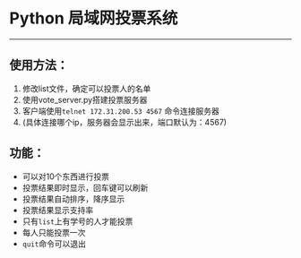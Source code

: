 # Python 局域网投票系统 #

----------
## 使用方法： ##
1. 修改list文件，确定可以投票人的名单
2. 使用vote_server.py搭建投票服务器
3. 客户端使用`telnet 172.31.200.53 4567` 命令连接服务器
4. (具体连接哪个ip，服务器会显示出来，端口默认为：4567)

## 功能： ##


- 可以对10个东西进行投票
- 投票结果即时显示，回车键可以刷新
- 投票结果自动排序，降序显示 
- 投票结果显示支持率
- 只有`list`上有学号的人才能投票
- 每人只能投票一次
- `quit`命令可以退出




